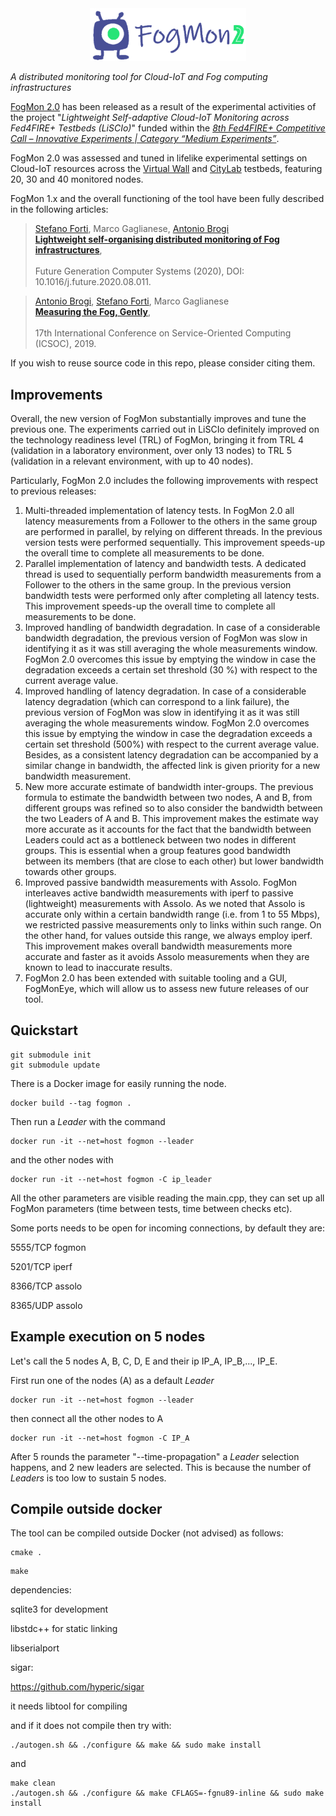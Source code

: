 <center>
<img src="https://github.com/di-unipi-socc/FogMon/blob/liscio-2.0/img/logofogmon.png?raw=true" alt="Home Screen" width="250" />
</center>

*A distributed monitoring tool for Cloud-IoT and Fog computing infrastructures*

[FogMon 2.0](https://github.com/di-unipi-socc/FogMon/tree/liscio-2.0) has been released as a result of the experimental activities of the project "*Lightweight Self-adaptive Cloud-IoT Monitoring across Fed4FIRE+ Testbeds (LiSCIo)*" funded within the [*8th Fed4FIRE+ Competitive Call – Innovative Experiments | Category “Medium Experiments”*](https://www.fed4fire.eu/news/discover-the-8th-open-call-winners/). 

FogMon 2.0 was assessed and tuned in lifelike experimental settings on Cloud-IoT resources across the [Virtual Wall](https://www.fed4fire.eu/testbeds/virtual-wall/) and [CityLab](https://www.fed4fire.eu/testbeds/citylab/) testbeds, featuring 20, 30 and 40 monitored nodes.

FogMon 1.x and the overall functioning of the tool have been fully described in the following articles:

> [Stefano Forti](http://pages.di.unipi.it/forti), Marco Gaglianese, [Antonio Brogi](http://pages.di.unipi.it/brogi) <br>
> [**Lightweight self-organising distributed monitoring of Fog infrastructures**](https://doi.org/10.1016/j.future.2020.08.011), <br>	
> Future Generation Computer Systems (2020), DOI: 10.1016/j.future.2020.08.011. 

> [Antonio Brogi](http://pages.di.unipi.it/brogi), [Stefano Forti](http://pages.di.unipi.it/forti), Marco Gaglianese <br>
> [**Measuring the Fog, Gently**](https://doi.org/10.1007/978-3-030-33702-5_40), <br>	
> 17th International Conference on Service-Oriented Computing (ICSOC), 2019. 

If you wish to reuse source code in this repo, please consider citing them.

## Improvements

Overall, the new version of FogMon substantially improves and tune the previous one. The experiments carried out in LiSCIo definitely improved on the technology readiness level (TRL) of FogMon, bringing it from TRL 4 (validation in a laboratory environment, over only 13 nodes) to TRL 5 (validation in a relevant environment, with up to 40 nodes).

Particularly, FogMon 2.0 includes the following improvements with respect to previous releases:

1.	Multi-threaded implementation of latency tests. In FogMon 2.0 all latency measurements from a Follower to the others in the same group are performed in parallel, by relying on different threads. In the previous version tests were performed sequentially. This improvement speeds-up the overall time to complete all measurements to be done.
2.	Parallel implementation of latency and bandwidth tests. A dedicated thread is used to sequentially perform bandwidth measurements from a Follower to the others in the same group. In the previous version bandwidth tests were performed only after completing all latency tests. This improvement speeds-up the overall time to complete all measurements to be done.
3.	Improved handling of bandwidth degradation. In case of a considerable bandwidth degradation, the previous version of FogMon was slow in identifying it as it was still averaging the whole measurements window. FogMon 2.0 overcomes this issue by emptying the window in case the degradation exceeds a certain set threshold (30 %) with respect to the current average value. 
4.	Improved handling of latency degradation. In case of a considerable latency degradation (which can correspond to a link failure), the previous version of FogMon was slow in identifying it as it was still averaging the whole measurements window. FogMon 2.0 overcomes this issue by emptying the window in case the degradation exceeds a certain set threshold (500%) with respect to the current average value. Besides, as a consistent latency degradation can be accompanied by a similar change in bandwidth, the affected link is given priority for a new bandwidth measurement. 
5.	New more accurate estimate of bandwidth inter-groups. The previous formula to estimate the bandwidth between two nodes, A and B, from different groups was refined so to also consider the bandwidth between the two Leaders of A and B. This improvement makes the estimate way more accurate as it accounts for the fact that the bandwidth between Leaders could act as a bottleneck between two nodes in different groups. This is essential when a group features good bandwidth between its members (that are close to each other) but lower bandwidth towards other groups.
6.	Improved passive bandwidth measurements with Assolo. FogMon interleaves active bandwidth measurements with iperf to passive (lightweight) measurements with Assolo. As we noted that Assolo is accurate only within a certain bandwidth range (i.e. from 1 to 55 Mbps), we restricted passive measurements only to links within such range. On the other hand, for values outside this range, we always employ iperf. This improvement makes overall bandwidth measurements more accurate and faster as it avoids Assolo measurements when they are known to lead to inaccurate results. 
7.	FogMon 2.0 has been extended with suitable tooling and a GUI, FogMonEye, which will allow us to assess new future releases of our tool.


## Quickstart
```
git submodule init
git submodule update
```

There is a Docker image for easily running the node.

```
docker build --tag fogmon .
```

Then run a _Leader_ with the command
```
docker run -it --net=host fogmon --leader
```
and the other nodes with
```
docker run -it --net=host fogmon -C ip_leader
```
All the other parameters are visible reading the main.cpp, they can set up all FogMon parameters (time between tests, time between checks etc).

Some ports needs to be open for incoming connections, by default they are:

5555/TCP fogmon

5201/TCP iperf

8366/TCP assolo

8365/UDP assolo

## Example execution on 5 nodes
Let's call the 5 nodes A, B, C, D, E and their ip IP_A, IP_B,..., IP_E.

First run one of the nodes (A) as a default _Leader_
```
docker run -it --net=host fogmon --leader
```
then connect all the other nodes to A
```
docker run -it --net=host fogmon -C IP_A
```
After 5 rounds the parameter "--time-propagation" a _Leader_ selection happens, and 2 new leaders are selected. This is because the number of _Leaders_ is too low to sustain 5 nodes.


## Compile outside docker

The tool can be compiled outside Docker (not advised) as follows:

```
cmake .
```
```
make
```
dependencies:

sqlite3 for development

libstdc++ for static linking

libserialport

sigar:

https://github.com/hyperic/sigar

it needs libtool for compiling

and if it does not compile then try with:
```
./autogen.sh && ./configure && make && sudo make install
```
and
```
make clean
./autogen.sh && ./configure && make CFLAGS=-fgnu89-inline && sudo make install
```
